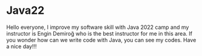 # Java22
Hello everyone,  I improve my software skill with Java 2022 camp and my instructor is Engin Demiroğ who is the best instructor for me in this area. If you wonder how can we write code with Java, you can see my codes. Have a nice day!!!
